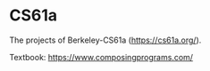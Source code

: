 # CS61a

The projects of Berkeley-CS61a (https://cs61a.org/).

Textbook: https://www.composingprograms.com/
